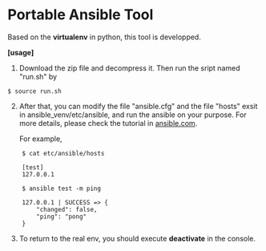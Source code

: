 # Portable Ansible Tool

Based on the **virtualenv** in python, this tool is developped.

**[usage]**

1. Download the zip file and decompress it. Then run the sript named "run.sh" by

```
$ source run.sh
```

2. After that, you can modify the file "ansible.cfg" and the file "hosts" exsit in ansible_venv/etc/ansible, and run the ansible on your purpose. For more details, please check the tutorial in [ansible.com](http://docs.ansible.com/ansible/index.html).

    For example,


```
    $ cat etc/ansible/hosts

    [test]
    127.0.0.1

    $ ansible test -m ping

    127.0.0.1 | SUCCESS => {
        "changed": false, 
        "ping": "pong"
    }
```


3. To return to the real env, you should execute **deactivate** in the console.

